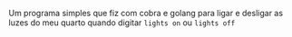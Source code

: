 Um programa simples que fiz com cobra e golang para ligar e desligar as luzes do meu quarto quando digitar `lights on` ou `lights off`
